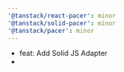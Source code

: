 ```yaml
---
'@tanstack/react-pacer': minor
'@tanstack/solid-pacer': minor
'@tanstack/pacer': minor
---
```


- feat: Add Solid JS Adapter
-
